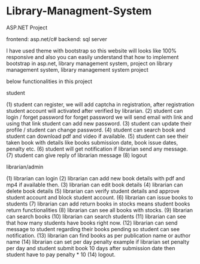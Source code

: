 # Library-Managment-System
ASP.NET Project


frontend: asp.net/c#
backend: sql server

I have used theme with bootstrap so this website will looks like 100% responsive and also you can easily understand that 
how to implement bootstrap in asp.net, library management system, project on library management system, library management system project

below functionalities in this project 

student 

(1) student can register, we will add captcha in registration, after registration student account will activated after verified by librarian. 
(2) student can login / forget password  for forget password we will send email with link and using that link student can add new password.
(3) student can update their profile / student can change password. 
(4) student can search book and student can download pdf and video if available. 
(5) student can see their taken book with details like books submission date, book issue dates, penalty etc. 
(6) student will get notification if librarian send any message. 
(7) student can give reply of librarian message
(8) logout

librarian/admin

(1) librarian can login 
(2) librarian can add new book details with pdf and mp4 if available then. 
(3) librarian can edit book details 
(4) librarian can delete book details 
(5) librarian can verify student details and approve student account and block student account.
(6) librarian can issue books to students 
(7) librarian can add return books in stocks means student books return functionalities 
(8) librarian can see all books with stocks. 
(9) librarian can search books 
(10) librarian can search students 
(11) librarian can see that how many students have books right now. 
(12) librarian can send message to student regarding their books pending so student can see notification. 
(13) librarian can find books as per publication name or author name 
(14) librarian can set per day penalty example if librarian set penalty per day and student submit book 10 days after submission date then student have to pay penalty * 10 
(14) logout.

